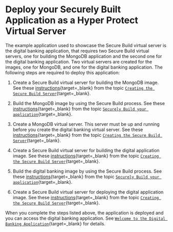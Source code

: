 # Deploy your Securely Built Application as a Hyper Protect Virtual Server

The example application used to showcase the Secure Build virtual server is the digital banking application, that requires two Secure Build virtual servers, one for building the MongoDB application and the second one for the digital banking application. Two virtual servers are created for the images, one for MongoDB, and one for the digital banking application. The following steps are required to deploy this application:  

1. Create a Secure Build virtual server for building the MongoDB image. See these [instructions](https://ibm-hyper-protect.github.io/hyper-protect-virtual-servers-hosted-trial/securebuild/create-server-hpvsdeploy/#procedure-to-create-a-secure-build-virtual-server-for-building-the-mongodb-image){target=_blank} from the topic [`Creating the Secure Build Server`](create-server-hpvsdeploy.md){target=_blank}.

2. Build the MongoDB image by using the Secure Build process. See these [instructions](https://ibm-hyper-protect.github.io/hyper-protect-virtual-servers-hosted-trial/securebuild/build/#procedure-to-create-the-mongodb-image){target=_blank} from the topic [`Securely Build your application`](build.md){target=_blank}.

3. Create a MongoDB virtual server. This server must be up and running before you create the digital banking virtual server. See these [instructions](https://ibm-hyper-protect.github.io/hyper-protect-virtual-servers-hosted-trial/securebuild/create-server-hpvsdeploy/#procedure-to-create-the-mongodb-virtual-server){target=_blank} from the topic [`Creating the Secure Build Server`](create-server-hpvsdeploy.md){target=_blank}.

4. Create a Secure Build virtual server for building the digital application image. See these [instructions](https://ibm-hyper-protect.github.io/hyper-protect-virtual-servers-hosted-trial/securebuild/create-server-hpvsdeploy/#procedure-to-create-a-secure-build-virtual-server-for-building-the-digital-banking-application-image){target=_blank} from the topic [`Creating the Secure Build Server`](create-server-hpvsdeploy.md){target=_blank}.

5. Build the digital banking image by using the Secure Build process. See these [instructions](https://ibm-hyper-protect.github.io/hyper-protect-virtual-servers-hosted-trial/securebuild/build/#procedure-to-create-the-digital-banking-image){target=_blank} from the topic [`Securely Build your application`](build.md){target=_blank}.

6. Create a Secure Build virtual server for deploying the digital application image. See these [instructions](https://ibm-hyper-protect.github.io/hyper-protect-virtual-servers-hosted-trial/securebuild/create-server-hpvsdeploy/#procedure-to-create-the-digital-virtual-server){target=_blank} from the topic [`Creating the Secure Build Server`](create-server-hpvsdeploy.md){target=_blank}.

When you complete the steps listed above, the application is deployed and you can access the digital banking application. See [`Welcome to the Digital Banking Application`](digital_banking.md){target=_blank} for details.
